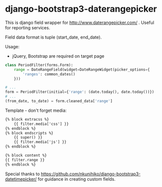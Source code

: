 # django-bootstrap3-daterangepicker

This is django field wrapper for http://www.daterangepicker.com/ . Useful for reporting services.

Field data format is tuple (start_date, end_date).

Usage:
* jQuery, Bootstrap are required on target page

```python
class PeriodFilter(forms.Form):
    range = DateRangeField(widget=DateRangeWidget(picker_options={
        'ranges': common_dates()
    }))

# ...    
form = PeriodFilter(initial={'range': (date.today(), date.today())})
# ...
(from_date, to_date) = form.cleaned_data['range']
```

Template - don't forget media:
```html
{% block extracss %}
    {{ filter.media['css'] }}
{% endblock %}
{% block endscripts %}
    {{ super() }}
    {{ filter.media['js'] }}
{% endblock %}

{% block content %}
{{ filter.range }}
{% endblock %}
```

Special thanks to https://github.com/nkunihiko/django-bootstrap3-datetimepicker/ for guidance in creating custom fields.
